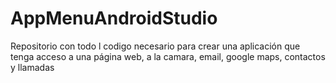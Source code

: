 # AppMenuAndroidStudio
Repositorio con todo l codigo necesario para crear una aplicación que tenga acceso a una página web, a la camara, email, google maps, contactos y llamadas
